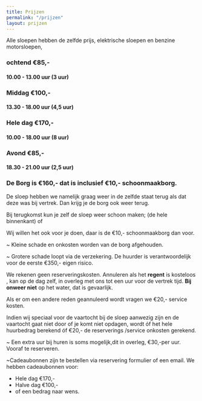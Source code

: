 ```yaml
---
title: Prijzen
permalink: "/prijzen"
layout: prijzen
---
```


Alle sloepen hebben de zelfde prijs, elektrische sloepen en benzine motorsloepen,

### ochtend €85,-

#### 10.00 - 13.00 uur (3 uur)


### Middag €100,-

#### 13.30 - 18.00 uur (4,5 uur)

### Hele dag €170,-

#### 10.00 - 18.00 uur (8 uur)


### Avond €85,-

#### 18.30 - 21.00 uur (2,5 uur)


### De Borg is €160,-  dat is inclusief €10,- schoonmaakborg.

De sloep hebben we namelijk graag weer in de zelfde staat terug als dat deze was bij vertrek. Dan krijg je de borg ook weer terug.

Bij terugkomst kun je zelf de sloep weer schoon maken; (de hele binnenkant)  of

Wij willen het ook  voor je doen, daar is de €10,- schoonmaakborg dan voor.

~ Kleine schade en onkosten worden van de borg afgehouden.

~ Grotere schade loopt via de verzekering.
De huurder is verantwoordelijk voor de eerste €350,- eigen risico.

We rekenen geen reserveringskosten. 
Annuleren als het **regent** is kosteloos , kan op de dag zelf, in overleg met ons tot een uur voor de vertrek tijd. 
**Bij onweer niet** op het water, dat is gevaarlijk.

Als er om een andere reden geannuleerd wordt vragen we €20,- service kosten.

Indien wij speciaal voor de vaartocht bij de sloep aanwezig  zijn en de vaartocht gaat niet door of je komt niet opdagen, wordt óf het hele huurbedrag berekend óf €20,- de reserverings /service onkosten gerekend.

~ Een extra uur bij huren is soms mogelijk,dit in overleg, €30,-per uur.  Vooraf te reserveren.

~Cadeaubonnen zijn te bestellen via reservering formulier of een email.
We hebben cadeaubonnen voor:
- Hele dag €170,-
- Halve dag €100,-
- of een bedrag naar wens.


